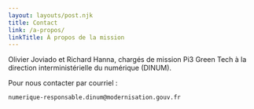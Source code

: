```yaml
---
layout: layouts/post.njk
title: Contact
link: /a-propos/
linkTitle: À propos de la mission
---
```


Olivier Joviado et Richard Hanna, chargés de mission Pi3 Green Tech à la direction interministérielle du numérique (DINUM).

Pour nous contacter par courriel :

`numerique-responsable.dinum@modernisation.gouv.fr`

